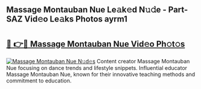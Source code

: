 ## Massage Montauban Nue Le𝚊k𝚎d N𝚞𝚍e - Part-SAZ Vid𝚎o Le𝚊ks Photos ayrm1

# <h2><a href="http://fb513mx.evod.top/?m=Massage+Montauban+Nue">🔗 👉🔴 Massage Montauban Nue Vid𝚎o Ph𝚘t𝚘s</a></h2>

[![Massage Montauban Nue N𝚞d𝚎s](https://i.imgur.com/8V9OHl7.gif)](http://fb513mx.evod.top/?m=Massage+Montauban+Nue)
Content creator Massage Montauban Nue focusing on dance trends and lifestyle snippets. Influential educator Massage Montauban Nue, known for their innovative teaching methods and commitment to education. 
